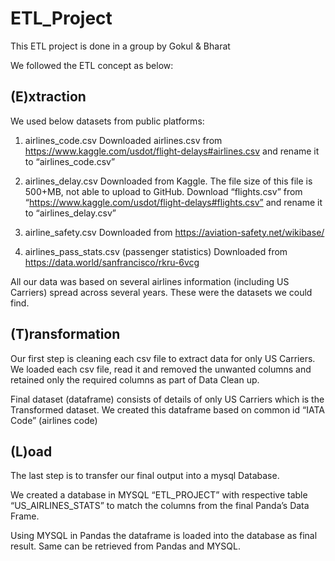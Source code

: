 # ETL_Project

This ETL project is done in a group by Gokul & Bharat

We followed the ETL concept as below:

(E)xtraction
------------
We used below datasets from public platforms:
1. airlines_code.csv
Downloaded airlines.csv from https://www.kaggle.com/usdot/flight-delays#airlines.csv and rename it to “airlines_code.csv”

2. airlines_delay.csv 
Downloaded from Kaggle. The file size of this file is 500+MB, not able to upload to GitHub. Download “flights.csv” from “https://www.kaggle.com/usdot/flight-delays#flights.csv” and rename it to “airlines_delay.csv” 

3. airline_safety.csv
Downloaded from https://aviation-safety.net/wikibase/

4. airlines_pass_stats.csv (passenger statistics)
Downloaded from https://data.world/sanfrancisco/rkru-6vcg

All our data was based on several airlines information (including US Carriers) spread across several years. These were the datasets we could find.

(T)ransformation
----------------
Our first step is cleaning each csv file to extract data for only US Carriers. We loaded each csv file, read it and removed the unwanted columns and retained only the required columns as part of Data Clean up.

Final dataset (dataframe) consists of details of only US Carriers which is the Transformed dataset. We created this dataframe based on common id “IATA Code” (airlines code)

(L)oad
------
The last step is to transfer our final output into a mysql Database. 

We created a database in MYSQL “ETL_PROJECT” with respective table “US_AIRLINES_STATS” to match the columns from the final Panda’s Data Frame. 

Using MYSQL in Pandas the dataframe is loaded into the database as final result. Same can be retrieved from Pandas and MYSQL.